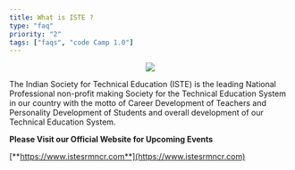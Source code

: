 ```yaml
---
title: What is ISTE ?
type: "faq"
priority: "2"
tags: ["faqs", "code Camp 1.0"]
---
```


<p align="center">
    <img src="http://1.bp.blogspot.com/-te52TAjRy-w/UG8f1D3g1QI/AAAAAAAAABA/-sBXddnV5ZQ/s200/ISTE_logo.png" />
</p>

The Indian Society for Technical Education (ISTE) is the leading National Professional non-profit making Society for the Technical Education System in our country with the motto of Career Development of Teachers and Personality Development of Students and overall development of our Technical Education System.

**Please Visit our Official Website for Upcoming Events** 

[**https://www.istesrmncr.com**](https://www.istesrmncr.com)